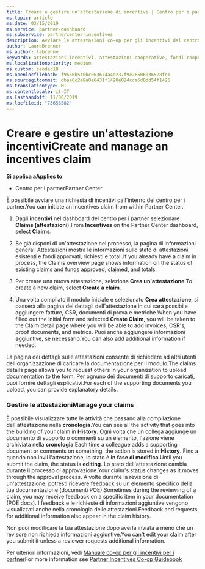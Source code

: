 ```yaml
---
title: Creare e gestire un'attestazione di incentivi | Centro per i partner
ms.topic: article
ms.date: 03/15/2019
ms.service: partner-dashboard
ms.subservice: partnercenter-incentives
description: Avviare le attestazioni co-op per gli incentivi dal centro per i partner. Puoi visualizzare tutte le attività eseguite per creare l'attestazione nella cronologia.
author: LauraBrenner
ms.author: labrenne
keywords: attestazioni incentivi, attestazioni cooperative, fondi cooperativi
ms.localizationpriority: medium
ms.custom: seodec18
ms.openlocfilehash: f9656b510bc063674a4d237f9e26506036528fe1
ms.sourcegitcommit: dbaa6c2e8a0e6431f1420e024cca6d0dd54f1425
ms.translationtype: MT
ms.contentlocale: it-IT
ms.lasthandoff: 11/06/2019
ms.locfileid: "73653582"
---
```

# <a name="create-and-manage-an-incentives-claim"></a><span data-ttu-id="fba8b-105">Creare e gestire un'attestazione incentivi</span><span class="sxs-lookup"><span data-stu-id="fba8b-105">Create and manage an incentives claim</span></span>

<span data-ttu-id="fba8b-106">**Si applica a**</span><span class="sxs-lookup"><span data-stu-id="fba8b-106">**Applies to**</span></span>
- <span data-ttu-id="fba8b-107">Centro per i partner</span><span class="sxs-lookup"><span data-stu-id="fba8b-107">Partner Center</span></span>

<span data-ttu-id="fba8b-108">È possibile avviare una richiesta di incentivi dall'interno del centro per i partner.</span><span class="sxs-lookup"><span data-stu-id="fba8b-108">You can initiate an incentives claim from within Partner Center.</span></span> 

1. <span data-ttu-id="fba8b-109">Dagli **incentivi** nel dashboard del centro per i partner selezionare **Claims (attestazioni**).</span><span class="sxs-lookup"><span data-stu-id="fba8b-109">From **Incentives** on the Partner Center dashboard, select **Claims**.</span></span>

2.  <span data-ttu-id="fba8b-110">Se già disponi di un'attestazione nel processo, la pagina di informazioni generali Attestazioni mostra le informazioni sullo stato di attestazioni esistenti e fondi approvati, richiesti e totali.</span><span class="sxs-lookup"><span data-stu-id="fba8b-110">If you already have a claim in process, the Claims overview page shows information on the status of existing claims and funds approved, claimed, and totals.</span></span>

3.  <span data-ttu-id="fba8b-111">Per creare una nuova attestazione, seleziona **Crea un'attestazione**.</span><span class="sxs-lookup"><span data-stu-id="fba8b-111">To create a new claim, select **Create a claim**.</span></span>

4.  <span data-ttu-id="fba8b-112">Una volta compilato il modulo iniziale e selezionato **Crea attestazione**, si passerà alla pagina dei dettagli dell'attestazione in cui sarà possibile aggiungere fatture, CSR, documenti di prova e metriche.</span><span class="sxs-lookup"><span data-stu-id="fba8b-112">When you have filled out the initial form and selected **Create Claim**, you will be taken to the Claim detail page where you will be able to add invoices, CSR's, proof documents, and metrics.</span></span> <span data-ttu-id="fba8b-113">Puoi anche aggiungere informazioni aggiuntive, se necessario.</span><span class="sxs-lookup"><span data-stu-id="fba8b-113">You can also add additional information if needed.</span></span>

<span data-ttu-id="fba8b-114">La pagina dei dettagli sulle attestazioni consente di richiedere ad altri utenti dell'organizzazione di caricare la documentazione per il modulo.</span><span class="sxs-lookup"><span data-stu-id="fba8b-114">The claims details page allows you to request others in your organization to upload documentation to the form.</span></span> <span data-ttu-id="fba8b-115">Per ognuno dei documenti di supporto caricati, puoi fornire dettagli esplicativi.</span><span class="sxs-lookup"><span data-stu-id="fba8b-115">For each of the supporting documents you upload, you can provide explanatory details.</span></span> 

### <a name="manage-your-claims"></a><span data-ttu-id="fba8b-116">Gestire le attestazioni</span><span class="sxs-lookup"><span data-stu-id="fba8b-116">Manage your claims</span></span>

<span data-ttu-id="fba8b-117">È possibile visualizzare tutte le attività che passano alla compilazione dell'attestazione nella **cronologia**.</span><span class="sxs-lookup"><span data-stu-id="fba8b-117">You can see all the activity that goes into the building of your claim in **History**.</span></span> <span data-ttu-id="fba8b-118">Ogni volta che un collega aggiunge un documento di supporto o commenti su un elemento, l'azione viene archiviata nella **cronologia**.</span><span class="sxs-lookup"><span data-stu-id="fba8b-118">Each time a colleague adds a supporting document or comments on something, the action is stored in **History**.</span></span> <span data-ttu-id="fba8b-119">Fino a quando non invii l'attestazione, lo stato è **in fase di modifica**.</span><span class="sxs-lookup"><span data-stu-id="fba8b-119">Until you submit the claim, the status is **editing**.</span></span> <span data-ttu-id="fba8b-120">Lo stato dell'attestazione cambia durante il processo di approvazione.</span><span class="sxs-lookup"><span data-stu-id="fba8b-120">Your claim's status changes as it moves through the approval process.</span></span> <span data-ttu-id="fba8b-121">A volte durante la revisione di un'attestazione, potresti ricevere feedback su un elemento specifico della tua documentazione (documenti POE).</span><span class="sxs-lookup"><span data-stu-id="fba8b-121">Sometimes during the reviewing of a claim, you may receive feedback on a specific item in your documentation (POE docs).</span></span> <span data-ttu-id="fba8b-122">I feedback e le richieste di informazioni aggiuntive vengono visualizzati anche nella cronologia delle attestazioni.</span><span class="sxs-lookup"><span data-stu-id="fba8b-122">Feedback and requests for additional information also appear in the claim history.</span></span> 

<span data-ttu-id="fba8b-123">Non puoi modificare la tua attestazione dopo averla inviata a meno che un revisore non richieda informazioni aggiuntive.</span><span class="sxs-lookup"><span data-stu-id="fba8b-123">You can't edit your claim after you submit it unless a reviewer requests additional information.</span></span>

<span data-ttu-id="fba8b-124">Per ulteriori informazioni, vedi [Manuale co-op per gli incentivi per i partner](https://assets.microsoft.com/coop-guidebook.pdf)</span><span class="sxs-lookup"><span data-stu-id="fba8b-124">For more information see [Partner Incentives Co-op Guidebook](https://assets.microsoft.com/coop-guidebook.pdf)</span></span>
